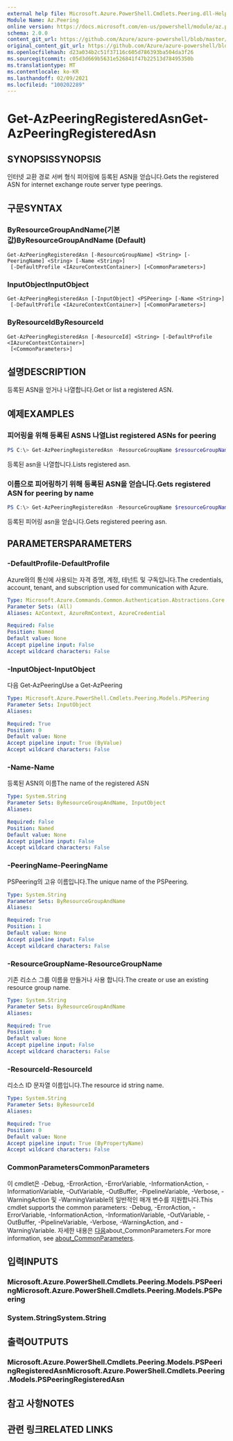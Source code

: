```yaml
---
external help file: Microsoft.Azure.PowerShell.Cmdlets.Peering.dll-Help.xml
Module Name: Az.Peering
online version: https://docs.microsoft.com/en-us/powershell/module/az.peering/get-azpeeringregisteredasn
schema: 2.0.0
content_git_url: https://github.com/Azure/azure-powershell/blob/master/src/Peering/Peering/help/Get-AzPeeringRegisteredAsn.md
original_content_git_url: https://github.com/Azure/azure-powershell/blob/master/src/Peering/Peering/help/Get-AzPeeringRegisteredAsn.md
ms.openlocfilehash: d23a034b2c51f37116c605d786393ba504da3f26
ms.sourcegitcommit: c05d3d669b5631e526841f47b22513d78495350b
ms.translationtype: MT
ms.contentlocale: ko-KR
ms.lasthandoff: 02/09/2021
ms.locfileid: "100202289"
---
```

# <span data-ttu-id="d8fa3-101">Get-AzPeeringRegisteredAsn</span><span class="sxs-lookup"><span data-stu-id="d8fa3-101">Get-AzPeeringRegisteredAsn</span></span>

## <span data-ttu-id="d8fa3-102">SYNOPSIS</span><span class="sxs-lookup"><span data-stu-id="d8fa3-102">SYNOPSIS</span></span>
<span data-ttu-id="d8fa3-103">인터넷 교환 경로 서버 형식 피어링에 등록된 ASN을 얻습니다.</span><span class="sxs-lookup"><span data-stu-id="d8fa3-103">Gets the registered ASN for internet exchange route server type peerings.</span></span>

## <span data-ttu-id="d8fa3-104">구문</span><span class="sxs-lookup"><span data-stu-id="d8fa3-104">SYNTAX</span></span>

### <span data-ttu-id="d8fa3-105">ByResourceGroupAndName(기본값)</span><span class="sxs-lookup"><span data-stu-id="d8fa3-105">ByResourceGroupAndName (Default)</span></span>
```
Get-AzPeeringRegisteredAsn [-ResourceGroupName] <String> [-PeeringName] <String> [-Name <String>]
 [-DefaultProfile <IAzureContextContainer>] [<CommonParameters>]
```

### <span data-ttu-id="d8fa3-106">InputObject</span><span class="sxs-lookup"><span data-stu-id="d8fa3-106">InputObject</span></span>
```
Get-AzPeeringRegisteredAsn [-InputObject] <PSPeering> [-Name <String>]
 [-DefaultProfile <IAzureContextContainer>] [<CommonParameters>]
```

### <span data-ttu-id="d8fa3-107">ByResourceId</span><span class="sxs-lookup"><span data-stu-id="d8fa3-107">ByResourceId</span></span>
```
Get-AzPeeringRegisteredAsn [-ResourceId] <String> [-DefaultProfile <IAzureContextContainer>]
 [<CommonParameters>]
```

## <span data-ttu-id="d8fa3-108">설명</span><span class="sxs-lookup"><span data-stu-id="d8fa3-108">DESCRIPTION</span></span>
<span data-ttu-id="d8fa3-109">등록된 ASN을 얻거나 나열합니다.</span><span class="sxs-lookup"><span data-stu-id="d8fa3-109">Get or list a registered ASN.</span></span>

## <span data-ttu-id="d8fa3-110">예제</span><span class="sxs-lookup"><span data-stu-id="d8fa3-110">EXAMPLES</span></span>

### <span data-ttu-id="d8fa3-111">피어링을 위해 등록된 ASNS 나열</span><span class="sxs-lookup"><span data-stu-id="d8fa3-111">List registered ASNs for peering</span></span>
```powershell
PS C:\> Get-AzPeeringRegisteredAsn -ResourceGroupName $resourceGroupName -PeeringName $peeringName
```

<span data-ttu-id="d8fa3-112">등록된 asn을 나열합니다.</span><span class="sxs-lookup"><span data-stu-id="d8fa3-112">Lists registered asn.</span></span>

### <span data-ttu-id="d8fa3-113">이름으로 피어링하기 위해 등록된 ASN을 얻습니다.</span><span class="sxs-lookup"><span data-stu-id="d8fa3-113">Gets registered ASN for peering by name</span></span>
```powershell
PS C:\> Get-AzPeeringRegisteredAsn -ResourceGroupName $resourceGroupName -PeeringName $peeringName -Name $registeredAsnName
```

<span data-ttu-id="d8fa3-114">등록된 피어링 asn을 얻습니다.</span><span class="sxs-lookup"><span data-stu-id="d8fa3-114">Gets registered peering asn.</span></span>

## <span data-ttu-id="d8fa3-115">PARAMETERS</span><span class="sxs-lookup"><span data-stu-id="d8fa3-115">PARAMETERS</span></span>

### <span data-ttu-id="d8fa3-116">-DefaultProfile</span><span class="sxs-lookup"><span data-stu-id="d8fa3-116">-DefaultProfile</span></span>
<span data-ttu-id="d8fa3-117">Azure와의 통신에 사용되는 자격 증명, 계정, 테넌트 및 구독입니다.</span><span class="sxs-lookup"><span data-stu-id="d8fa3-117">The credentials, account, tenant, and subscription used for communication with Azure.</span></span>

```yaml
Type: Microsoft.Azure.Commands.Common.Authentication.Abstractions.Core.IAzureContextContainer
Parameter Sets: (All)
Aliases: AzContext, AzureRmContext, AzureCredential

Required: False
Position: Named
Default value: None
Accept pipeline input: False
Accept wildcard characters: False
```

### <span data-ttu-id="d8fa3-118">-InputObject</span><span class="sxs-lookup"><span data-stu-id="d8fa3-118">-InputObject</span></span>
<span data-ttu-id="d8fa3-119">다음 Get-AzPeering</span><span class="sxs-lookup"><span data-stu-id="d8fa3-119">Use a Get-AzPeering</span></span>

```yaml
Type: Microsoft.Azure.PowerShell.Cmdlets.Peering.Models.PSPeering
Parameter Sets: InputObject
Aliases:

Required: True
Position: 0
Default value: None
Accept pipeline input: True (ByValue)
Accept wildcard characters: False
```

### <span data-ttu-id="d8fa3-120">-Name</span><span class="sxs-lookup"><span data-stu-id="d8fa3-120">-Name</span></span>
<span data-ttu-id="d8fa3-121">등록된 ASN의 이름</span><span class="sxs-lookup"><span data-stu-id="d8fa3-121">The name of the registered ASN</span></span>

```yaml
Type: System.String
Parameter Sets: ByResourceGroupAndName, InputObject
Aliases:

Required: False
Position: Named
Default value: None
Accept pipeline input: False
Accept wildcard characters: False
```

### <span data-ttu-id="d8fa3-122">-PeeringName</span><span class="sxs-lookup"><span data-stu-id="d8fa3-122">-PeeringName</span></span>
<span data-ttu-id="d8fa3-123">PSPeering의 고유 이름입니다.</span><span class="sxs-lookup"><span data-stu-id="d8fa3-123">The unique name of the PSPeering.</span></span>

```yaml
Type: System.String
Parameter Sets: ByResourceGroupAndName
Aliases:

Required: True
Position: 1
Default value: None
Accept pipeline input: False
Accept wildcard characters: False
```

### <span data-ttu-id="d8fa3-124">-ResourceGroupName</span><span class="sxs-lookup"><span data-stu-id="d8fa3-124">-ResourceGroupName</span></span>
<span data-ttu-id="d8fa3-125">기존 리소스 그룹 이름을 만들거나 사용 합니다.</span><span class="sxs-lookup"><span data-stu-id="d8fa3-125">The create or use an existing resource group name.</span></span>

```yaml
Type: System.String
Parameter Sets: ByResourceGroupAndName
Aliases:

Required: True
Position: 0
Default value: None
Accept pipeline input: False
Accept wildcard characters: False
```

### <span data-ttu-id="d8fa3-126">-ResourceId</span><span class="sxs-lookup"><span data-stu-id="d8fa3-126">-ResourceId</span></span>
<span data-ttu-id="d8fa3-127">리소스 ID 문자열 이름입니다.</span><span class="sxs-lookup"><span data-stu-id="d8fa3-127">The resource id string name.</span></span>

```yaml
Type: System.String
Parameter Sets: ByResourceId
Aliases:

Required: True
Position: 0
Default value: None
Accept pipeline input: True (ByPropertyName)
Accept wildcard characters: False
```

### <span data-ttu-id="d8fa3-128">CommonParameters</span><span class="sxs-lookup"><span data-stu-id="d8fa3-128">CommonParameters</span></span>
<span data-ttu-id="d8fa3-129">이 cmdlet은 -Debug, -ErrorAction, -ErrorVariable, -InformationAction, -InformationVariable, -OutVariable, -OutBuffer, -PipelineVariable, -Verbose, -WarningAction 및 -WarningVariable의 일반적인 매개 변수를 지원합니다.</span><span class="sxs-lookup"><span data-stu-id="d8fa3-129">This cmdlet supports the common parameters: -Debug, -ErrorAction, -ErrorVariable, -InformationAction, -InformationVariable, -OutVariable, -OutBuffer, -PipelineVariable, -Verbose, -WarningAction, and -WarningVariable.</span></span> <span data-ttu-id="d8fa3-130">자세한 내용은 [다음](http://go.microsoft.com/fwlink/?LinkID=113216)about_CommonParameters.</span><span class="sxs-lookup"><span data-stu-id="d8fa3-130">For more information, see [about_CommonParameters](http://go.microsoft.com/fwlink/?LinkID=113216).</span></span>

## <span data-ttu-id="d8fa3-131">입력</span><span class="sxs-lookup"><span data-stu-id="d8fa3-131">INPUTS</span></span>

### <span data-ttu-id="d8fa3-132">Microsoft.Azure.PowerShell.Cmdlets.Peering.Models.PSPeering</span><span class="sxs-lookup"><span data-stu-id="d8fa3-132">Microsoft.Azure.PowerShell.Cmdlets.Peering.Models.PSPeering</span></span>

### <span data-ttu-id="d8fa3-133">System.String</span><span class="sxs-lookup"><span data-stu-id="d8fa3-133">System.String</span></span>

## <span data-ttu-id="d8fa3-134">출력</span><span class="sxs-lookup"><span data-stu-id="d8fa3-134">OUTPUTS</span></span>

### <span data-ttu-id="d8fa3-135">Microsoft.Azure.PowerShell.Cmdlets.Peering.Models.PSPeeringRegisteredAsn</span><span class="sxs-lookup"><span data-stu-id="d8fa3-135">Microsoft.Azure.PowerShell.Cmdlets.Peering.Models.PSPeeringRegisteredAsn</span></span>

## <span data-ttu-id="d8fa3-136">참고 사항</span><span class="sxs-lookup"><span data-stu-id="d8fa3-136">NOTES</span></span>

## <span data-ttu-id="d8fa3-137">관련 링크</span><span class="sxs-lookup"><span data-stu-id="d8fa3-137">RELATED LINKS</span></span>
